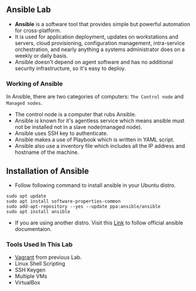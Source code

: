 ## Ansible Lab
- <b>Ansible</b> is a software tool that provides simple but powerful automation for cross-platform.
- It is used for application deployment, updates on workstations and servers, cloud provisioning, configuration management, intra-service orchestration, and nearly anything a systems administrator does on a weekly or daily basis.
- Ansible doesn't depend on agent software and has no additional security infrastructure, so it's easy to deploy.

### Working of Ansible
In Ansible, there are two categories of computers: 
`The Control node` and `Managed nodes`.

 - The control node is a computer that rubs Ansible.
 - Ansible is known for it's agentless service which means ansible must not be   installed not in a slave node(managed node).
 - Ansible uses SSH key to authenticate.
 - Ansible makes a use of Playbook which is written in YAML script.
 - Ansible also use a inventory file which includes all the IP address and hostname of the machine.



 ## Installation of Ansible
 - Follow following command to install ansible in your Ubuntu distro.
```
sudo apt update
sudo apt install software-properties-common
sudo add-apt-repository --yes --update ppa:ansible/ansible
sudo apt install ansible
 ```

 - If you are using another distro. Visit this [Link](https://docs.ansible.com/ansible/latest/installation_guide/installation_distros.html) to follow official ansible documentaion.


### Tools Used In This Lab
- [Vagrant](https://github.com/TheSpiritMan/DevOps-Practice/tree/main/01%20Vagrant) from previous Lab.
- Linux Shell Scripting
- SSH Keygen
- Multiple VMs
- VirtualBox